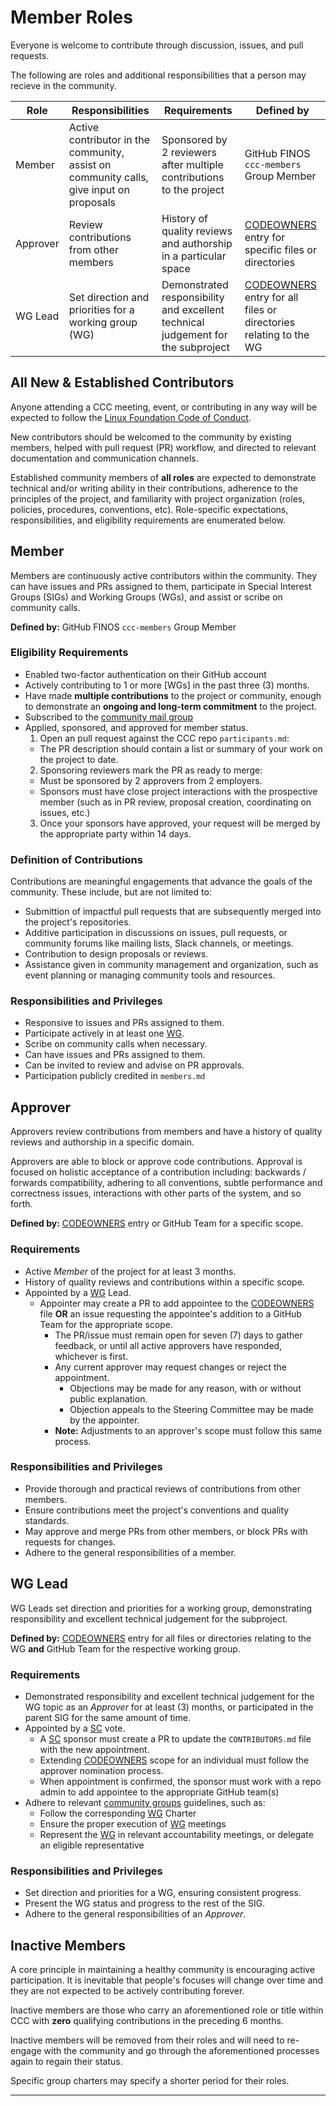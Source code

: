 # Member Roles

Everyone is welcome to contribute through discussion, issues, and pull requests. 

The following are roles and additional responsibilities that a person may recieve in the community.

| Role | Responsibilities | Requirements | Defined by |
| ----- | ---------------- | ------------ | ------- |
| Member | Active contributor in the community, assist on community calls, give input on proposals | Sponsored by 2 reviewers after multiple contributions to the project | GitHub FINOS `ccc-members` Group Member |
| Approver | Review contributions from other members | History of quality reviews and authorship in a particular space | [CODEOWNERS] entry for specific files or directories |
| WG Lead | Set direction and priorities for a working group (WG) | Demonstrated responsibility and excellent technical judgement for the subproject | [CODEOWNERS] entry for all files or directories relating to the WG |

## All New & Established Contributors

Anyone attending a CCC meeting, event, or contributing in any way will be expected to follow the [Linux Foundation Code of Conduct].

New contributors should be welcomed to the community by existing members, helped with pull request (PR) 
workflow, and directed to relevant documentation and communication channels.

Established community members of **all roles** are expected to demonstrate technical and/or writing ability in their contributions,
adherence to the principles of the project, and familiarity with project organization 
(roles, policies, procedures, conventions, etc). Role-specific expectations, responsibilities,
and eligibility requirements are enumerated below.

## Member

Members are continuously active contributors within the community. They can have issues and PRs
assigned to them, participate in Special Interest Groups (SIGs) and Working Groups (WGs), and
assist or scribe on community calls.

**Defined by:** GitHub FINOS `ccc-members` Group Member

### Eligibility Requirements

- Enabled two-factor authentication on their GitHub account
- Actively contributing to 1 or more [WGs] in the past three (3) months.
- Have made **multiple contributions** to the project or community, enough to
  demonstrate an **ongoing and long-term commitment** to the project.
- Subscribed to the [community mail group]
- Applied, sponsored, and approved for member status.
  1. Open an pull request against the CCC repo `participants.md`:
    - The PR description should contain a list or summary of your work on the project to date.
  2. Sponsoring reviewers mark the PR as ready to merge:
    - Must be sponsored by 2 approvers from 2 employers.
    - Sponsors must have close project interactions with the prospective member
      (such as in PR review, proposal creation, coordinating on issues, etc.)
  3. Once your sponsors have approved, your request will be  merged by the appropriate party within 14 days.

### Definition of Contributions

Contributions are meaningful engagements that advance the goals of the community. 
These include, but are not limited to:

- Submittion of impactful pull requests that are subsequently merged into the project's
  repositories.
- Additive participation in discussions on issues, pull requests, or community forums
  like mailing lists, Slack channels, or meetings.
- Contribution to design proposals or reviews.
- Assistance given in community management and organization, such as event planning or
  managing community tools and resources.

### Responsibilities and Privileges

- Responsive to issues and PRs assigned to them.
- Participate actively in at least one [WG].
- Scribe on community calls when necessary.
- Can have issues and PRs assigned to them.
- Can be invited to review and advise on PR approvals.
- Participation publicly credited in `members.md`

## Approver

Approvers review contributions from members and have a history of quality reviews
and authorship in a specific domain.

Approvers are able to block or approve code contributions.  Approval is focused on
holistic acceptance of a contribution including: backwards / forwards
compatibility, adhering to all conventions, subtle performance and
correctness issues, interactions with other parts of the system, and so forth.

**Defined by:** [CODEOWNERS] entry or GitHub Team for a specific scope.

### Requirements

- Active _Member_ of the project for at least 3 months.
- History of quality reviews and contributions within a specific scope.
- Appointed by a [WG] Lead.
  - Appointer may create a PR to add appointee to the [CODEOWNERS] file **OR** an issue requesting the appointee's addition to a GitHub Team for the appropriate scope.
    - The PR/issue must remain open for seven (7) days to gather feedback, or until
      all active approvers have responded, whichever is first.
    - Any current approver may request changes or reject the appointment.
      - Objections may be made for any reason, with or without public explanation.
      - Objection appeals to the Steering Committee may be made by the appointer.
    - **Note:** Adjustments to an approver's scope must follow this same process.

### Responsibilities and Privileges

- Provide thorough and practical reviews of contributions from other members.
- Ensure contributions meet the project's conventions and quality standards.
- May approve and merge PRs from other members, or block PRs with requests for changes.
- Adhere to the general responsibilities of a member.

## WG Lead

WG Leads set direction and priorities for a working group, demonstrating responsibility
and excellent technical judgement for the subproject.

**Defined by:** [CODEOWNERS] entry for all files or directories relating to the WG **and** GitHub Team for the respective working group.

### Requirements

- Demonstrated responsibility and excellent technical judgement for the WG topic as an
  _Approver_ for at least (3) months, or participated in the parent SIG for the same amount of time.
- Appointed by a [SC] vote.
  - A [SC] sponsor must create a PR to update the `CONTRIBUTORS.md` file with the new appointment.
  - Extending [CODEOWNERS] scope for an individual must follow the approver nomination process.
  - When appointment is confirmed, the sponsor must work with a repo admin to add appointee to the appropriate GitHub team(s)
- Adhere to relevant [community groups] guidelines, such as:
  - Follow the corresponding [WG] Charter
  - Ensure the proper execution of [WG] meetings
  - Represent the [WG] in relevant accountability meetings, or delegate an eligible representative

### Responsibilities and Privileges

- Set direction and priorities for a WG, ensuring consistent progress.
- Present the WG status and progress to the rest of the SIG.
- Adhere to the general responsibilities of an _Approver_.

## Inactive Members

A core principle in maintaining a healthy community is encouraging active
participation. It is inevitable that people's focuses will change over time and
they are not expected to be actively contributing forever.

Inactive members are those who carry an aforementioned role or title within CCC 
with **zero** qualifying contributions in the preceding 6 months.

Inactive members will be removed from their roles and will need to re-engage with the 
community and go through the aforementioned processes again to regain their status.

Specific group charters may specify a shorter period for their roles.

---

[Linux Foundation Code of Conduct]: <https://events.linuxfoundation.org/about/code-of-conduct/>
[CODEOWNERS]: <https://github.com/finos/common-cloud-controls/blob/main/CODEOWNERS>
[community mail group]: <mailto:ccc-participants+subscribe@finos.org>
[membership template]: <https://github.com/finos/common-cloud-controls/blob/main/.github/ISSUE_TEMPLATE/membership.md>
[Steering Committee]: <../steering/charter.md>
[community groups]: <../community-groups.md>

[SC]: <../../community-groups.md#steering-committee>
[WG]: <../../community-groups.md#working-groups>